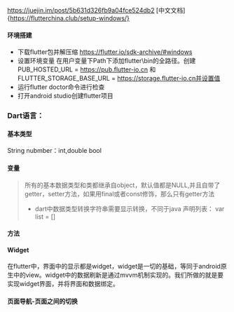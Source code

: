 https://juejin.im/post/5b631d326fb9a04fce524db2
[中文文档]{https://flutterchina.club/setup-windows/}
#### 环境搭建
* 下载flutter包并解压缩  https://flutter.io/sdk-archive/#windows
* 设置环境变量 在用户变量下Path下添加flutter\bin的全路径。创建PUB_HOSTED_URL = https://pub.flutter-io.cn 和FLUTTER_STORAGE_BASE_URL = https://storage.flutter-io.cn并设置值
* 运行flutter doctor命令进行检查
* 打开android studio创建flutter项目

### Dart语言：
#### 基本类型
String
nubmber：int,double
bool
#### 变量
>所有的基本数据类型和类都继承自object，默认值都是NULL,并且自带了getter，setter方法，如果用final或者const修饰，那么只有getter方法
>* dart中数据类型转换字符串需要显示转换，不同于java
>声明列表： var list = []

#### 方法

#### Widget
在flutter中，界面中的显示都是widget，widget是一切的基础，等同于android原生中的view。widget中的数据刷新是通过mvvm机制实现的。我们所做的就是要实现widget界面，并将界面和数据绑定。

#### 页面导航-页面之间的切换
>